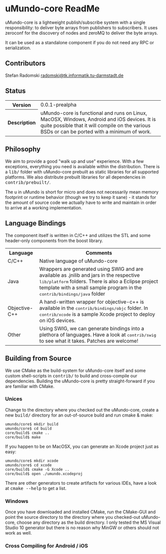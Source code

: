 # uMundo-core ReadMe

uMundo-core is a lightweight publish/subscribe system with a single responsibility: to deliver
byte arrays from publishers to subscribers. It uses zeroconf for the discovery of nodes
and zeroMQ to deliver the byte arrays.

It can be used as a standalone component if you do not need any RPC or serialization.

## Contributors

 Stefan Radomski <radomski@tk.informatik.tu-darmstadt.de>

## Status

<table>
    <tr>
        <th>Version</th>
	<td>0.0.1-prealpha</td>
    </tr>
    <tr>
        <th>Description</th>
	<td>uMundo-core is functional and runs on Linux, MacOSX, Windows, Android and iOS devices.
		It is quite possible that it will compile on the various BSDs or can be ported with a 
		minimum of work.
    </tr>
</table>

## Philosophy

We aim to provide a good "walk up and use" experience. With a few exceptions, everything you need
is available within the distribution. There is a <tt>lib/</tt> folder with uMundo-core prebuilt as static
libraries for all supported platforms. We also distribute prebuilt libraries for all dependencies in 
<tt>contrib/prebuilt/</tt>.

The <emph>u</emph> in uMundo is short for <emph>micro</emph> and does not necessarily mean memory 
footprint or runtime behavior (though we try to keep it sane) - it stands for the amount of source
code we actually have to write and maintain in order to arrive at a working implementation.

## Language Bindings

The component itself is written in C/C++ and utilizes the STL and some header-only components
from the boost library.

<table>
    <tr><th>Language</th><th>Comments</th></tr>
    <tr>
	<td>C/C++</td> 
	<td>Native language of uMundo-core</td>
    </tr>
    <tr>
	<td>Java</td> 
	<td>Wrappers are generated using SWIG and are available as .jnilib and jars 
		in the respective <tt>lib/platform</tt> folders. There is also a Eclipse project
		template with a small sample program in the <tt>contrib/bindings/java</tt> folder</td>
    </tr>
    <tr>
	<td>Objective-C++</td> 
	<td>A hand-written wrapper for objective-c++ is available in the <tt>contrib/bindings/objc</tt>
		folder. In <tt>contrib/xcode</tt> is a sample Xcode project to deploy on iOS devices.</td>
    </tr>
    <tr>
	<td>Other</td> 
	<td>Using SWIG, we can generate bindings into a plethora of languages. Have a look at <tt>contrib/swig</tt>
		to see what it takes. Patches are welcome!</td>
    </tr>
</table>

## Building from Source

We use CMake as the build-system for uMundo-core itself and some custom shell-scripts in <tt>contrib/</tt> to build 
and cross-compile our dependencies. Building the uMundo-core is pretty straight-forward if you are familiar with CMake.

### Unices

Change to the directory where you checked out the uMundo-core, create a new <tt>build/</tt> directory for an 
<emph>out-of-source</emph> build and run cmake & make:

    umundo/core$ mkdir build
    umundo/core$ cd build
    core/build$ cmake ..
    core/build$ make

If you happen to be on MacOSX, you can generate an Xcode project just as easy:

    umundo/core$ mkdir xcode
    umundo/core$ cd xcode
    core/build$ cmake -G Xcode ..
    core/build$ open ./umundo.xcodeproj

There are other generators to create artifacts for various IDEs, have a look at <tt>cmake --help</tt> to get a list.

### Windows

Once you have downloaded and installed CMake, run the CMake-GUI and point the source directory to the directory where
you checked-out uMundo-core, choose any directory as the build directory. I only tested the MS Visual Studio 10 generator
but there is no reason why MinGW or others should not work as well.

### Cross Compiling for Android / iOS
